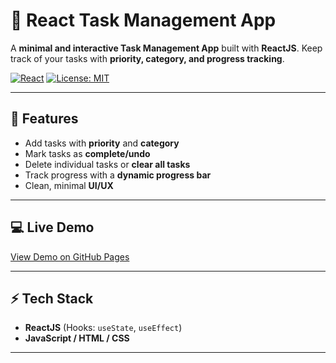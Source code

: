 # 📝 React Task Management App

A **minimal and interactive Task Management App** built with **ReactJS**. Keep track of your tasks with **priority, category, and progress tracking**.

[![React](https://img.shields.io/badge/React-18.2.0-blue?logo=react&logoColor=white)](https://reactjs.org/) 
[![License: MIT](https://img.shields.io/badge/License-MIT-green)](LICENSE)

---

## 🚀 Features

- Add tasks with **priority** and **category**  
- Mark tasks as **complete/undo**  
- Delete individual tasks or **clear all tasks**  
- Track progress with a **dynamic progress bar**  
- Clean, minimal **UI/UX**

---

## 💻 Live Demo

[View Demo on GitHub Pages](https://your-username.github.io/react-task-app)

---

## ⚡ Tech Stack

- **ReactJS** (Hooks: `useState`, `useEffect`)  
- **JavaScript / HTML / CSS**  

---

